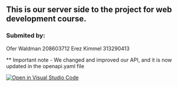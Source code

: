 ## This is our server side to the project for web development course.

### Submited by:
Ofer Waldman 208603712
Erez Kimmel 313290413

** Important note - We changed and improved our API, and it is now updated in the openapi.yaml file

[![Open in Visual Studio Code](https://classroom.github.com/assets/open-in-vscode-718a45dd9cf7e7f842a935f5ebbe5719a5e09af4491e668f4dbf3b35d5cca122.svg)](https://classroom.github.com/online_ide?assignment_repo_id=11241684&assignment_repo_type=AssignmentRepo)

